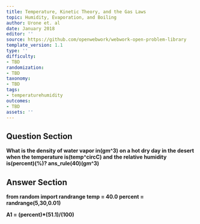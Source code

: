 ```yaml
---
title: Temperature, Kinetic Theory, and the Gas Laws
topic: Humidity, Evaporation, and Boiling
author: Urone et. al
date: January 2018
editor: ''
source: https://github.com/openwebwork/webwork-open-problem-library
template_version: 1.1
type: ''
difficulty:
- TBD
randomization:
- TBD
taxonomy:
- TBD
tags:
- temperaturehumidity
outcomes:
- TBD
assets: ''
---
```


## Question Section 

<b>
What is the density of water vapor in(gm^3) on a hot dry day in the desert when the temperature is(temp^circC) and the relative humidity is(percent)(%)?
ans_rule(40)(gm^3)



## Answer Section

from random import randrange
temp = 40.0
percent = randrange(5,30,0.01)

A1 = (percent)*(51.1)/(100)